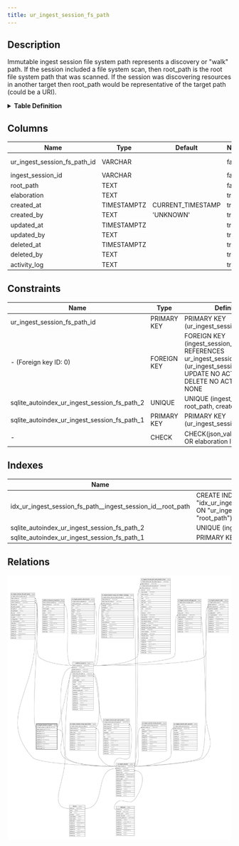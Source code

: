 ```yaml
---
title: ur_ingest_session_fs_path
---
```


## Description

Immutable ingest session file system path represents a discovery or "walk" path.
If the session included a file system scan, then root_path is the root file
system path that was scanned. If the session was discovering resources in
another target then root_path would be representative of the target path (could
be a URI).

<details>
<summary><strong>Table Definition</strong></summary>

```sql
CREATE TABLE "ur_ingest_session_fs_path" (
    "ur_ingest_session_fs_path_id" VARCHAR PRIMARY KEY NOT NULL,
    "ingest_session_id" VARCHAR NOT NULL,
    "root_path" TEXT NOT NULL,
    "elaboration" TEXT CHECK(json_valid(elaboration) OR elaboration IS NULL),
    "created_at" TIMESTAMPTZ DEFAULT CURRENT_TIMESTAMP,
    "created_by" TEXT DEFAULT 'UNKNOWN',
    "updated_at" TIMESTAMPTZ,
    "updated_by" TEXT,
    "deleted_at" TIMESTAMPTZ,
    "deleted_by" TEXT,
    "activity_log" TEXT,
    FOREIGN KEY("ingest_session_id") REFERENCES "ur_ingest_session"("ur_ingest_session_id"),
    UNIQUE("ingest_session_id", "root_path", "created_at")
)
```

</details>

## Columns

| Name                         | Type        | Default           | Nullable | Children                                                                                                                                                                                          | Parents                                                                             | Comment                                                 |
| ---------------------------- | ----------- | ----------------- | -------- | ------------------------------------------------------------------------------------------------------------------------------------------------------------------------------------------------- | ----------------------------------------------------------------------------------- | ------------------------------------------------------- |
| ur_ingest_session_fs_path_id | VARCHAR     |                   | false    | [uniform_resource](/docs/standard-library/rssd-schema/uniform_resource) [ur_ingest_session_fs_path_entry](/docs/standard-library/rssd-schema/ur_ingest_session_fs_path_entry) |                                                                                     | {"isSqlDomainZodDescrMeta":true,"isVarChar":true}       |
| ingest_session_id            | VARCHAR     |                   | false    |                                                                                                                                                                                                   | [ur_ingest_session](/docs/standard-library/rssd-schema/ur_ingest_session) | {"isSqlDomainZodDescrMeta":true,"isVarChar":true}       |
| root_path                    | TEXT        |                   | false    |                                                                                                                                                                                                   |                                                                                     |                                                         |
| elaboration                  | TEXT        |                   | true     |                                                                                                                                                                                                   |                                                                                     | {"isSqlDomainZodDescrMeta":true,"isJsonText":true}      |
| created_at                   | TIMESTAMPTZ | CURRENT_TIMESTAMP | true     |                                                                                                                                                                                                   |                                                                                     |                                                         |
| created_by                   | TEXT        | 'UNKNOWN'         | true     |                                                                                                                                                                                                   |                                                                                     |                                                         |
| updated_at                   | TIMESTAMPTZ |                   | true     |                                                                                                                                                                                                   |                                                                                     |                                                         |
| updated_by                   | TEXT        |                   | true     |                                                                                                                                                                                                   |                                                                                     |                                                         |
| deleted_at                   | TIMESTAMPTZ |                   | true     |                                                                                                                                                                                                   |                                                                                     |                                                         |
| deleted_by                   | TEXT        |                   | true     |                                                                                                                                                                                                   |                                                                                     |                                                         |
| activity_log                 | TEXT        |                   | true     |                                                                                                                                                                                                   |                                                                                     | {"isSqlDomainZodDescrMeta":true,"isJsonSqlDomain":true} |

## Constraints

| Name                                         | Type        | Definition                                                                                                                             |
| -------------------------------------------- | ----------- | -------------------------------------------------------------------------------------------------------------------------------------- |
| ur_ingest_session_fs_path_id                 | PRIMARY KEY | PRIMARY KEY (ur_ingest_session_fs_path_id)                                                                                             |
| - (Foreign key ID: 0)                        | FOREIGN KEY | FOREIGN KEY (ingest_session_id) REFERENCES ur_ingest_session (ur_ingest_session_id) ON UPDATE NO ACTION ON DELETE NO ACTION MATCH NONE |
| sqlite_autoindex_ur_ingest_session_fs_path_2 | UNIQUE      | UNIQUE (ingest_session_id, root_path, created_at)                                                                                      |
| sqlite_autoindex_ur_ingest_session_fs_path_1 | PRIMARY KEY | PRIMARY KEY (ur_ingest_session_fs_path_id)                                                                                             |
| -                                            | CHECK       | CHECK(json_valid(elaboration) OR elaboration IS NULL)                                                                                  |

## Indexes

| Name                                                        | Definition                                                                                                                                  |
| ----------------------------------------------------------- | ------------------------------------------------------------------------------------------------------------------------------------------- |
| idx_ur_ingest_session_fs_path__ingest_session_id__root_path | CREATE INDEX "idx_ur_ingest_session_fs_path__ingest_session_id__root_path" ON "ur_ingest_session_fs_path"("ingest_session_id", "root_path") |
| sqlite_autoindex_ur_ingest_session_fs_path_2                | UNIQUE (ingest_session_id, root_path, created_at)                                                                                           |
| sqlite_autoindex_ur_ingest_session_fs_path_1                | PRIMARY KEY (ur_ingest_session_fs_path_id)                                                                                                  |

## Relations

![er](../../../../../../assets/images/content/docs/standard-library/rssd-schema/ur_ingest_session_fs_path.svg)
